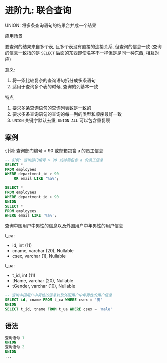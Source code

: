 # 进阶九: 联合查询

UNION: 将多条查询语句的结果合并成一个结果

应用场景

要查询的结果来自多个表, 且多个表没有直接的连接关系, 但查询的信息一致 (查询的信息一致指的是 `SELECT` 后面的东西即使名字不一样但是是同一种东西, 相互对应)

意义:

1. 将一条比较复杂的查询语句拆分成多条语句
2. 适用于查询多个表的时候, 查询的列基本一致

特点

1. 要求多条查询语句的查询列表数是一致的
2. 要求多条查询语句的查询的每一列的类型和顺序最好一致
3. `UNION` 关键字默认去重, `UNION ALL` 可以包含重复项

## 案例

引例: 查询部门编号 > 90 或邮箱包含 a 的员工信息

```sql
-- 引例: 查询部门编号 > 90 或邮箱包含 a 的员工信息
SELECT *
FROM employees
WHERE department_id > 90
    OR email LIKE '%a%';

SELECT *
FROM employees
WHERE department_id > 90
UNION
SELECT *
FROM employees
WHERE email LIKE '%a%';
```

查询中国用户中男性的信息以及外国用户中年男性的用户信息

t_ca: 

- id, int (11)
- cname, varchar (20), Nullable
- csex, varchar (1), Nullable

t_ua: 

- t_id, int (11)
- tName, varchar (20), Nullable
- tGender, varchar (10), Nullable

```sql
-- 查询中国用户中男性的信息以及外国用户中年男性的用户信息
SELECT id, cname FROM t_ca WHERE csex = '男'
UNION
SELECT t_id, tname FROM t_ua WHERE csex = 'male'
```



## 语法

```sql
查询语句 1
UNION
查询语句 2
UNION
...
```
